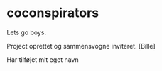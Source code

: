 # coconspirators
Lets go boys. 


Project oprettet og sammensvogne inviteret. [Bille]

Har tilføjet mit eget navn